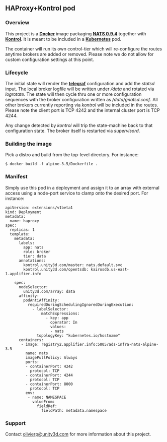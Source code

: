## HAProxy+Kontrol pod

### Overview

This project is a [**Docker**](https://www.docker.com) image packaging
[**NATS 0.9.4**](http://www.nats.io/) together with
[**Kontrol**](https://github.com/UnityTech/ads-infra-kontrol). It is meant
to be included in a [**Kubernetes**](https://github.com/GoogleCloudPlatform/kubernetes)
pod.

The container will run its own control-tier which will re-configure the routes anytime
brokers are added or removed. Please note we do not allow for custom configuration
settings at this point.

### Lifecycle

The initial state will render the [**telegraf**](https://github.com/influxdata/telegraf) 
configuration and add the *statsd* input. The local broker logfile will be written under
*/data* and rotated via *logrotate*. The state will then cycle thru one or more configuration
sequences with the broker configuration written as */data/gnatsd.conf*. All other brokers
currently reporting via *kontrol* will be included in the routes. Please note the client
port is TCP 4242 and the internal cluster port is TCP 4244.

Any change detected by *kontrol* will trip the state-machine back to that configuration
state. The broker itself is restarted via *supervisord*.

### Building the image

Pick a distro and build from the top-level directory. For instance:

```
$ docker build -f alpine-3.5/Dockerfile .
```

### Manifest

Simply use this pod in a deployment and assign it to an array with external access using a
node-port service to clamp onto the desired port. For instance:

```
apiVersion: extensions/v1beta1
kind: Deployment
metadata:
  name: haproxy
spec:
  replicas: 1
  template:
    metadata:
      labels:
        app: nats
        role: broker
        tier: data
      annotations:
        kontrol.unity3d.com/master: nats.default.svc
        kontrol.unity3d.com/opentsdb: kairosdb.us-east-1.applifier.info

    spec:
      nodeSelector:
        unity3d.com/array: data
      affinity:
        podAntiAffinity:
          requiredDuringSchedulingIgnoredDuringExecution:
            - labelSelector:
                matchExpressions:
                  - key: app
                    operator: In
                    values: 
                    - nats
              topologyKey: "kubernetes.io/hostname"
      containers:
       - image: registry2.applifier.info:5005/ads-infra-nats-alpine-3.5
         name: nats
         imagePullPolicy: Always
         ports:
         - containerPort: 4242
           protocol: TCP
         - containerPort: 4244
           protocol: TCP
         - containerPort: 8000
           protocol: TCP
         env:
          - name: NAMESPACE
            valueFrom:
              fieldRef:
                fieldPath: metadata.namespace
```

### Support

Contact olivierp@unity3d.com for more information about this project.